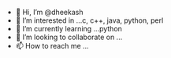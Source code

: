 - 👋 Hi, I’m @dheekash
- 👀 I’m interested in ...c, c++, java, python, perl
- 🌱 I’m currently learning ...python
- 💞️ I’m looking to collaborate on ...
- 📫 How to reach me ...

<!---
dheekash/dheekash is a ✨ special ✨ repository because its `README.md` (this file) appears on your GitHub profile.
You can click the Preview link to take a look at your changes.
--->
